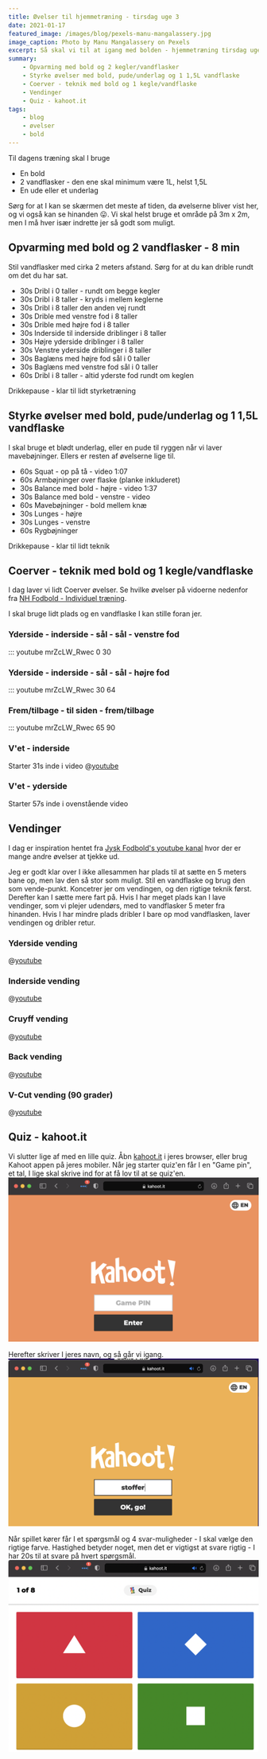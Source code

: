 ```yaml
---
title: Øvelser til hjemmetræning - tirsdag uge 3
date: 2021-01-17
featured_image: /images/blog/pexels-manu-mangalassery.jpg
image_caption: Photo by Manu Mangalassery on Pexels
excerpt: Så skal vi til at igang med bolden - hjemmetræning tirsdag uge 3
summary: 
    - Opvarming med bold og 2 kegler/vandflasker
    - Styrke øvelser med bold, pude/underlag og 1 1,5L vandflaske
    - Coerver - teknik med bold og 1 kegle/vandflaske
    - Vendinger
    - Quiz - kahoot.it
tags:
    - blog
    - øvelser
    - bold
---
```


Til dagens træning skal I bruge
 - En bold
 - 2 vandflasker - den ene skal minimum være 1L, helst 1,5L
 - En ude eller et underlag

Sørg for at I kan se skærmen det meste af tiden, da øvelserne bliver vist her, og vi også kan se hinanden 😛.
Vi skal helst bruge et område på 3m x 2m, men I må hver især indrette jer så godt som muligt.

## Opvarming med bold og 2 vandflasker - 8 min
Stil vandflasker med cirka 2 meters afstand. Sørg for at du kan drible rundt om det du har sat.
 - 30s Dribl i 0 taller - rundt om begge kegler
 - 30s Dribl i 8 taller - kryds i mellem keglerne
 - 30s Dribl i 8 taller den anden vej rundt
 - 30s Drible med venstre fod i 8 taller
 - 30s Drible med højre fod i 8 taller
 - 30s Inderside til inderside driblinger i 8 taller
 - 30s Højre yderside driblinger i 8 taller
 - 30s Venstre yderside driblinger i 8 taller
 - 30s Baglæns med højre fod sål i 0 taller
 - 30s Baglæns med venstre fod sål i 0 taller
 - 60s Dribl i 8 taller - altid yderste fod rundt om keglen

Drikkepause - klar til lidt styrketræning

## Styrke øvelser med bold, pude/underlag og 1 1,5L vandflaske
I skal bruge et blødt underlag, eller en pude til ryggen når vi laver mavebøjninger. Ellers er resten af øvelserne lige til.

 - 60s Squat - op på tå - video 1:07
 - 60s Armbøjninger over flaske (planke inkluderet)
 - 30s Balance med bold - højre - video 1:37
 - 30s Balance med bold - venstre - video
 - 60s Mavebøjninger - bold mellem knæ
 - 30s Lunges - højre
 - 30s Lunges - venstre
 - 60s Rygbøjninger

Drikkepause - klar til lidt teknik

## Coerver - teknik med bold og 1 kegle/vandflaske
I dag laver vi lidt Coerver øvelser. Se hvilke øvelser på vidoerne nedenfor fra [NH Fodbold - Individuel træning](https://www.youtube.com/channel/UC67HhgenaWDj0RPrQVYo3XQ).

I skal bruge lidt plads og en vandflaske I kan stille foran jer.

### Yderside - inderside - sål - sål - venstre fod
::: youtube mrZcLW_Rwec 0 30

### Yderside - inderside - sål - sål - højre fod
::: youtube mrZcLW_Rwec 30 64

### Frem/tilbage - til siden - frem/tilbage
::: youtube mrZcLW_Rwec 65 90

### V'et - inderside
Starter 31s inde i video
@[youtube](https://www.youtube.com/watch?v=QomWTYrNJ20&start=31)

### V'et - yderside
Starter 57s inde i ovenstående video
<!--https://www.youtube.com/watch?v=QomWTYrNJ20&start=57 -->

## Vendinger
I dag er inspiration hentet fra [Jysk Fodbold's youtube kanal](https://www.youtube.com/channel/UC33VbfDKpYEmZCQnRY23Zcg) hvor der er mange andre øvelser at tjekke ud. 

Jeg er godt klar over I ikke allesammen har plads til at sætte en 5 meters bane op, men lav den så stor som muligt. Stil en vandflaske og brug den som vende-punkt. Koncetrer jer om vendingen, og den rigtige teknik først. Derefter kan I sætte mere fart på. Hvis I har meget plads kan I lave vendinger, som vi plejer udendørs, med to vandflasker 5 meter fra hinanden. Hvis I har mindre plads dribler I bare op mod vandflasken, laver vendingen og dribler retur.

### Yderside vending
@[youtube](https://youtu.be/slUcMJDa0PI)

### Inderside vending
@[youtube](https://youtu.be/ZxrNE_YxLqA)

### Cruyff vending
@[youtube](https://youtu.be/_jvc7svR85w)

### Back vending
@[youtube](https://youtu.be/znprLa-ARNA)

### V-Cut vending (90 grader)
@[youtube](https://youtu.be/RSoyAmOSZwQ)

## Quiz - kahoot.it
Vi slutter lige af med en lille quiz. Åbn [kahoot.it](https://kahoot.it) i jeres browser, eller brug Kahoot appen på jeres mobiler. Når jeg starter quiz'en får I en "Game pin", et tal, I lige skal skrive ind for at få lov til at se quiz'en. 
![Kahoot Game Pin](/images/kahoot_game_pin.png "Enter Kahoot Game Pin")

Herefter skriver I jeres navn, og så går vi igang.
![Kahoot Nickname](/images/kahoot_nickname.png "Enter Kahoot nickname")

Når spillet kører får I et spørgsmål og 4 svar-muligheder - I skal vælge den rigtige farve. Hastighed betyder noget, men det er vigtigst at svare rigtig - I har 20s til at svare på hvert spørgsmål.
![Kahoot Choose answer](/images/kahoot_options.png "Choose correct Kahoot answer option")


